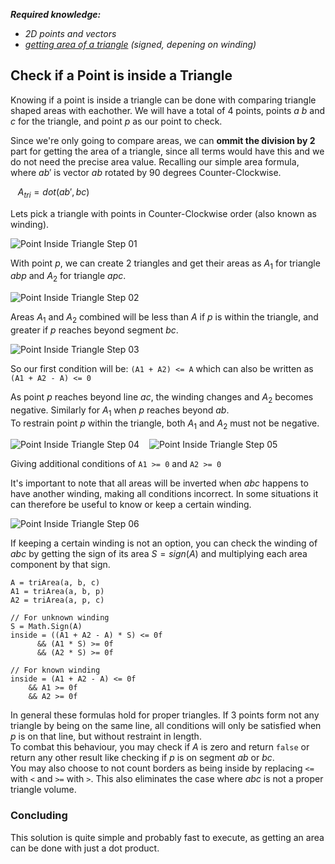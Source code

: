 <i><b>Required knowledge:</b>
- 2D points and vectors
- [getting area of a triangle](https://github.com/WMaster7/GameMath/tree/main/Intermediate/Calculate%20Triangle%20Area) (signed, depening on winding)</i>

## Check if a Point is inside a Triangle

Knowing if a point is inside a triangle can be done with comparing triangle shaped areas with eachother. We will have a total of 4 points, points $a$ $b$ and $c$ for the triangle, and point $p$ as our point to check.<br>

Since we're only going to compare areas, we can **ommit the division by 2** part for getting the area of a triangle, since all terms would have this and we do not need the precise area value. Recalling our simple area formula, where $ab'$ is vector $ab$ rotated by 90 degrees Counter-Clockwise.<br>

&nbsp;&nbsp; $A_{tri} = dot(ab', bc)$<br>

Lets pick a triangle with points in Counter-Clockwise order (also known as winding).

![Point Inside Triangle Step 01](https://github.com/user-attachments/assets/9d1fcbe7-aea8-485f-bfaa-c6dde09c2dbb)

With point $p$, we can create 2 triangles and get their areas as $A_1$ for triangle $abp$ and $A_2$ for triangle $apc$.

![Point Inside Triangle Step 02](https://github.com/user-attachments/assets/5544bc0a-97c4-483b-937c-10bd07d68a3b)

Areas $A_1$ and $A_2$ combined will be less than $A$ if $p$ is within the triangle, and greater if $p$ reaches beyond segment $bc$.

![Point Inside Triangle Step 03](https://github.com/user-attachments/assets/41945510-83f8-4397-97c4-144a0ec9172f)

So our first condition will be: ```(A1 + A2) <= A``` which can also be written as ```(A1 + A2 - A) <= 0```<br>

As point $p$ reaches beyond line $ac$, the winding changes and $A_2$ becomes negative. Similarly for $A_1$ when $p$ reaches beyond $ab$.<br>
To restrain point $p$ within the triangle, both $A_1$ and $A_2$ must not be negative.

![Point Inside Triangle Step 04](https://github.com/user-attachments/assets/a5f1768d-a054-4dca-ac0a-b6241b980ddb)&nbsp;&nbsp;&nbsp;&nbsp;![Point Inside Triangle Step 05](https://github.com/user-attachments/assets/d689aacb-8675-406c-99c7-b4d662357b6a)

Giving additional conditions of ```A1 >= 0``` and ```A2 >= 0```<br>

It's important to note that all areas will be inverted when $abc$ happens to have another winding, making all conditions incorrect. In some situations it can therefore be useful to know or keep a certain winding.

![Point Inside Triangle Step 06](https://github.com/user-attachments/assets/beb715d5-94ec-4492-aad6-7b9aa65722ac)

If keeping a certain winding is not an option, you can check the winding of $abc$ by getting the sign of its area $S = sign(A)$ and multiplying each area component by that sign.<br>

```
A = triArea(a, b, c)
A1 = triArea(a, b, p)
A2 = triArea(a, p, c)

// For unknown winding
S = Math.Sign(A)
inside = ((A1 + A2 - A) * S) <= 0f
      && (A1 * S) >= 0f
      && (A2 * S) >= 0f

// For known winding
inside = (A1 + A2 - A) <= 0f
    && A1 >= 0f
    && A2 >= 0f
```

In general these formulas hold for proper triangles. If 3 points form not any triangle by being on the same line, all conditions will only be satisfied when $p$ is on that line, but without restraint in length.<br>
To combat this behaviour, you may check if $A$ is zero and return ```false``` or return any other result like checking if $p$ is on segment $ab$ or $bc$.<br>
You may also choose to not count borders as being inside by replacing ```<=``` with ```<``` and ```>=``` with ```>```. This also eliminates the case where $abc$ is not a proper triangle volume.

### Concluding

This solution is quite simple and probably fast to execute, as getting an area can be done with just a dot product.
